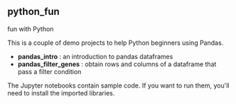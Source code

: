 ## python_fun
fun with Python

This is a couple of demo projects to help Python beginners using Pandas.  
+ __pandas_intro__ : an introduction to pandas dataframes
+ __pandas_filter_genes__ : obtain rows and columns of a dataframe that pass a filter condition

The Jupyter notebooks contain sample code.  If you want to run them, you'll need to install the imported libraries.
